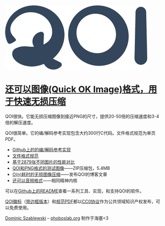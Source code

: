 ![QOI — The Quite OK Image Format](homepage/qoi-logo-darkblue.svg)

# [还可以图像(Quick OK Image)格式，用于快速无损压缩](https://qoiformat.org/)

QOI很快。它能无损压缩图像到接近PNG的尺寸，提供20-50倍的压缩速度和3-4倍的解压速度。

QOI很简单。它的编/解码参考实现包含大约300行C代码。文件格式规范为单页PDF。

- [Github上的的编/解码参考实现](https://github.com/phoboslab/qoi)
- [文件格式规范](https://qoiformat.org/qoi-specification.pdf)
- [基于2879张不同图片的性能对比](https://qoiformat.org/benchmark/)
- [QOI和PNG格式的测试图像](https://qoiformat.org/qoi_test_images.zip)——ZIP压缩包，5.4MB
- [O(n)耗时的无损图像压缩](https://phoboslab.org/log/2021/11/qoi-fast-lossless-image-compression)——发布QOI的博客文章
- [还可以音频格式](https://qoaformat.org/)——相同精神内核

可以在[Github上的README](https://github.com/phoboslab/qoi#tools)查看一系列工具、实现，和支持QOI的软件。

[QOI徽标](https://qoiformat.org/qoi-logo-black.svg)（[带边框版本](https://qoiformat.org/qoi-logo-black-framed.svg)）和[规范PDF](https://qoiformat.org/qoi-specification.pdf)都以[CC0协议](https://creativecommons.org/publicdomain/zero/1.0/)作为公共领域知识产权发布，可以免费使用。

[Dominic Szablewski](http://twitter.com/phoboslab) – [phoboslab.org](http://phoboslab.org/)
制作于海塞<3